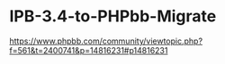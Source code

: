 # IPB-3.4-to-PHPbb-Migrate

https://www.phpbb.com/community/viewtopic.php?f=561&t=2400741&p=14816231#p14816231
